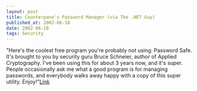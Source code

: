 ```yaml
---
layout: post
title: Counterpane's Password Manager (via The .NET Guy)
published_at: 2002-06-18
date: 2002-06-18
tags: Security
---
```


"Here's the coolest free program you're probably not using: Password Safe. It's brought to you by security guru Bruce Schneier, author of Applied Cryptography. I've been using this for about 3 years now, and it's super. People occasionally ask me what a good program is for managing passwords, and everybody walks away happy with a copy of this super utility. Enjoy!"[Link](http://www.counterpane.com/passsafe.html)  